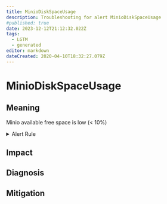 ```yaml
---
title: MinioDiskSpaceUsage
description: Troubleshooting for alert MinioDiskSpaceUsage
#published: true
date: 2023-12-12T21:12:32.022Z
tags: 
  - LGTM
  - generated
editor: markdown
dateCreated: 2020-04-10T18:32:27.079Z
---
```


# MinioDiskSpaceUsage

## Meaning
[//]: # "Short paragraph that explains what the alert means"
Minio available free space is low (< 10%)

<details>
  <summary>Alert Rule</summary>

{{% rule "minio/minio-internal.yml" "MinioDiskSpaceUsage" %}}

<!-- Rule when generated

```yaml
alert: MinioDiskSpaceUsage
expr: disk_storage_available / disk_storage_total * 100 < 10
for: 0m
labels:
    severity: warning
annotations:
    summary: Minio disk space usage (instance {{ $labels.instance }})
    description: |-
        Minio available free space is low (< 10%)
          VALUE = {{ $value }}
          LABELS = {{ $labels }}
    runbook: https://github.com/srerun/prometheus-alerts/blob/main/content/runbooks/minio-internal/MinioDiskSpaceUsage.md

```

-->

</details>


## Impact
[//]: # "What could / will happen if the alert is not addressed"



## Diagnosis
[//]: # "Steps to take to identify the cause of the problem"



## Mitigation
[//]: # "The steps necessary to resolve the alert"
